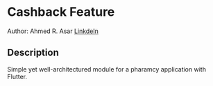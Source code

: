 # Cashback Feature

Author: Ahmed R. Asar [LinkdeIn][1]

## Description

Simple yet well-architectured module for a pharamcy application with Flutter.

[1]: https://www.linkedin.com/in/ahmedrasar/
